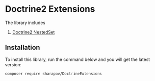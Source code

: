 Doctrine2 Extensions
====================

The library includes

1. [Doctrine2 NestedSet](README_NESTEDSET.md)

## Installation

To install this library, run the command below and you will get the latest version:

```sh
composer require sharapov/DoctrineExtensions
```